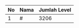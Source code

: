 | No | Nama            | Jumlah Level |
|----|-----------------|--------------|
| 1  | #    |    3206        |

